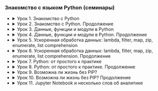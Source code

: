 ### Знакомство с языком Python (семинары)

- <details><summary>Урок 1. Знакомство с Python</summary>

    Напишите программу, которая:
    - [Работа во время семинара](https://github.com/crasher307/python/tree/master/lesson1/work)
        - [pr1](https://github.com/crasher307/python/blob/master/lesson1/work/pr1.py) - принимает на вход два числа и проверяет, является ли одно число квадратом другого.
        - [pr2](https://github.com/crasher307/python/blob/master/lesson1/work/pr2.py) - на вход принимает 5 чисел и находит максимальное из них.
        - [pr3](https://github.com/crasher307/python/blob/master/lesson1/work/pr3.py) - будет на вход принимать число N и выводить числа от -N до N.
        - [pr4](https://github.com/crasher307/python/blob/master/lesson1/work/pr4.py) - будет принимать на вход дробь и показывать первую цифру дробной части числа.
        - [pr5](https://github.com/crasher307/python/blob/master/lesson1/work/pr5.py) - принимает на вход число и проверяет, кратно ли оно 5 и 10 или 15, но не 30.
    - [Домашнее задание](https://github.com/crasher307/python/tree/master/lesson1/homework)
        - [pr1](https://github.com/crasher307/python/blob/master/lesson1/homework/pr1.py) - принимает на вход цифру, обозначающую день недели, и проверяет, является ли этот день выходным.
        - [pr2](https://github.com/crasher307/python/blob/master/lesson1/homework/pr2.py) - проверяет истинность утверждения ¬(X ⋁ Y ⋁ Z) = ¬X ⋀ ¬Y ⋀ ¬Z (расшифровка этого выражения not (X or Y or Z = not X and not Y and not Z) для всех значений предикат.
        - [pr3](https://github.com/crasher307/python/blob/master/lesson1/homework/pr3.py) - принимает на вход координаты точки (X и Y), причём X ≠ 0 и Y ≠ 0 и выдаёт номер четверти плоскости, в которой находится эта точка.
        - [pr4](https://github.com/crasher307/python/blob/master/lesson1/homework/pr4.py) - по заданному номеру четверти, показывает диапазон возможных координат точек в этой четверти (x и y).
        - [pr5](https://github.com/crasher307/python/blob/master/lesson1/homework/pr5.py) - принимает на вход координаты двух точек и находит расстояние между ними в 2D пространстве.
    </details>

- <details><summary>Урок 2. Знакомство с Python. Продолжение</summary>

    Напишите программу, которая:
    - [Работа во время семинара](https://github.com/crasher307/python/tree/master/lesson2/work)
        - [pr1](https://github.com/crasher307/python/blob/master/lesson2/work/pr1.py) - подсчитывает стоимость строки, любой символ стоит 60 копеек. Ответ в рублях и копейках.
        - [pr2](https://github.com/crasher307/python/blob/master/lesson2/work/pr2.py) - подсчитывает количество слов в строке.
        - [pr3](https://github.com/crasher307/python/blob/master/lesson2/work/pr3.py) - считывает номер кармана и показывает, является ли этот карман зеленым, красным или черным.
        - [pr4](https://github.com/crasher307/python/blob/master/lesson2/work/pr4.py) - принимает на вход число N и выдаёт последовательность из N членов.
        - [pr5](https://github.com/crasher307/python/blob/master/lesson2/work/pr5.py) - определяет кол-во вхождений одной строки в другую, пользователь задает две строки.
        - [pr5](https://github.com/crasher307/python/blob/master/lesson2/work/pr6.py) - задает словарь индекс-значение из эл-ов последовательности 3n + 1, n вводится пользователем.
    - [Домашнее задание](https://github.com/crasher307/python/tree/master/lesson2/homework)
        - [pr1](https://github.com/crasher307/python/blob/master/lesson2/homework/pr1.py) - принимает на вход вещественное число и показывает сумму его цифр.
        - [pr2](https://github.com/crasher307/python/blob/master/lesson2/homework/pr2.py) - принимает на вход число N и выдает набор произведений чисел от 1 до N.
        - [pr3](https://github.com/crasher307/python/blob/master/lesson2/homework/pr3.py) - задает список из n чисел последовательности (1+1/n)**n и выводит на экран их сумму.
        - [pr4](https://github.com/crasher307/python/blob/master/lesson2/homework/pr4.py) - задает список из N элементов, заполненных числами из промежутка [-N, N], находит произведение элементов на указанных позициях, хранящихся во 2 списке.
        - [pr5](https://github.com/crasher307/python/blob/master/lesson2/homework/pr5.py) - реализует алгоритм перемешивания списка. (рандомно поменять местами элементы списка между собой)
    </details>

- <details><summary>Урок 3. Данные, функции и модули в Python</summary>

    Напишите программу, которая:
    - [Работа во время семинара](https://github.com/crasher307/python/tree/master/lesson3/work)
        - [pr1](https://github.com/crasher307/python/blob/master/lesson3/work/pr1.py) - играет в "камень/ножницы/бумага/ящерица/Спок"
        - [pr2](https://github.com/crasher307/python/blob/master/lesson3/work/pr2.py) - подсчитывает наибольшее количество подряд выпавших Решек.
        - [pr3](https://github.com/crasher307/python/blob/master/lesson3/work/pr3.py) - ищет последовательность искомой строки в списке и выводит найденное.
        - [pr4](https://github.com/crasher307/python/blob/master/lesson3/work/pr4.py) - создает текстовый файл, записывает в него построчно данные, которые вводит пользователь.
    - [Домашнее задание](https://github.com/crasher307/python/tree/master/lesson3/homework)
        - [pr1](https://github.com/crasher307/python/blob/master/lesson3/homework/pr1.py) - найдёт сумму элементов списка, стоящих на нечётной позиции.
        - [pr2](https://github.com/crasher307/python/blob/master/lesson3/homework/pr2.py) - найдёт произведение пар чисел списка. Парой считаем первый и последний элемент, второй и предпоследний и т.д.
        - [pr3](https://github.com/crasher307/python/blob/master/lesson3/homework/pr3.py) - найдёт разницу между максимальным и минимальным значением дробной части элементов.
        - [pr4](https://github.com/crasher307/python/blob/master/lesson3/homework/pr4.py) - будет преобразовывать десятичное число в двоичное.
        - [pr5](https://github.com/crasher307/python/blob/master/lesson3/homework/pr5.py) - составит список чисел Фибоначчи, в том числе для отрицательных индексов.
    </details>

- <details><summary>Урок 4. Данные, функции и модули в Python. Продолжение</summary>

    Напишите программу, которая:
    - [Работа во время семинара](https://github.com/crasher307/python/tree/master/lesson4/work)
        - [pr1](https://github.com/crasher307/python/blob/master/lesson4/work/pr1.py) - подсчитывает количество чисел, которые больше предшествующего им в списке.
        - [pr2](https://github.com/crasher307/python/blob/master/lesson4/work/pr2.py) - меняет местами соседние элементы списка (a[0] c a[1], a[2] c a[3] и т.д.).
        - [pr3](https://github.com/crasher307/python/blob/master/lesson4/work/pr3.py) - проверяет, является ли введенное слово палиндромом.
        - [pr4](https://github.com/crasher307/python/blob/master/lesson4/work/pr4.py) - составляет словарь номеров телефонов с ключами в виде кодов страны.
    - [Домашнее задание](https://github.com/crasher307/python/tree/master/lesson4/homework)
        - [pr1](https://github.com/crasher307/python/blob/master/lesson4/homework/pr1.py) - вычисляет число с заданной точностью.
        - [pr2](https://github.com/crasher307/python/blob/master/lesson4/homework/pr2.py) - составит список простых множителей числа N.
        - [pr3](https://github.com/crasher307/python/blob/master/lesson4/homework/pr3.py) - выведет список неповторяющихся элементов исходной последовательности.
        - [pr4](https://github.com/crasher307/python/blob/master/lesson4/homework/pr4.py) - формирует список коэффициентов (значения от 0 до 100) многочлена и записывает в файл многочлен степени k.
        - [pr5](https://github.com/crasher307/python/blob/master/lesson4/homework/pr5.py) - формирует файл, содержащий сумму многочленов (хранятся в 2х др. файлах).
    </details>

- <details><summary>Урок 5. Ускоренная обработка данных: lambda, filter, map, zip, enumerate, list comprehension</summary>

    Напишите программу, которая:
    - [Работа во время семинара](https://github.com/crasher307/python/tree/master/lesson5/work)
        - [pr1](https://github.com/crasher307/python/blob/master/lesson5/work/pr1.py) - рассчитывает нод двух чисел(быстрый и медленный способ).
        - [pr2](https://github.com/crasher307/python/blob/master/lesson5/work/pr2.py) - объявляет анонимную (лямбда) функцию для определения вхождения в переданную ей строку фрагмента.
        - [pr3](https://github.com/crasher307/python/blob/master/lesson5/work/pr3.py) - заменяет все отрицательные числа на -1.0 в списке, сформированном из введенной строки.
        - [pr4](https://github.com/crasher307/python/blob/master/lesson5/work/pr4.py) - выводит в порядке возрастания список уникальных четных номиналов монет (входящих в оба списка), сформированный из 2 списков.
    - [Домашнее задание](https://github.com/crasher307/python/tree/master/lesson5/homework)
        - [pr1](https://github.com/crasher307/python/blob/master/lesson5/homework/pr1.py) - удаляет из текста все слова, содержащие "абв".
        - [pr2](https://github.com/crasher307/python/blob/master/lesson5/homework/pr2.py) - играет с конфетами человек против человека/бота (придумать "интеллект").
        - [pr3](https://github.com/crasher307/python/blob/master/lesson5/homework/pr3.py) - позволяет играть в "Крестики-нолики".
        - [pr4](https://github.com/crasher307/python/blob/master/lesson5/homework/pr4.py) - использует RLE алгоритм (реализуйте модуль сжатия и восстановления данных).
    </details>

- <details><summary>Урок 6. Ускоренная обработка данных: lambda, filter, map, zip, enumerate, list comprehension. Продолжение</summary>

    Напишите программу, которая:
    - [Работа во время семинара](https://github.com/crasher307/python/tree/master/lesson6/work)
        - [pr1](https://github.com/crasher307/python/blob/master/lesson6/work/pr1.py) - оставляет в списке целых чисел (вводится в строку через пробел) только двузначные числа.
        - [pr2](https://github.com/crasher307/python/blob/master/lesson6/work/pr2.py) - выводит отдельно буквы и цифры из списка.
        - [pr3](https://github.com/crasher307/python/blob/master/lesson6/work/pr3.py) - преобразовывает набор списков.
        - [pr4](https://github.com/crasher307/python/blob/master/lesson6/work/pr4.py) - с помощью list comprehension формирует двумерный список размером N x N, состоящий из нулей, а по главной диагонали - единиц.
    - [Домашнее задание](https://github.com/crasher307/python/tree/master/lesson6/homework)
        - [pr1](https://github.com/crasher307/python/blob/master/lesson6/homework/pr1.py) - предложить улучшение кода для work/pr1.
        - [pr2](https://github.com/crasher307/python/blob/master/lesson6/homework/pr2.py) - предложить улучшение кода для work/pr2.
        - [pr3](https://github.com/crasher307/python/blob/master/lesson6/homework/pr3.py) - предложить улучшение кода для work/pr3.
        - [pr4](https://github.com/crasher307/python/blob/master/lesson6/homework/pr4.py) - предложить улучшение кода для work/pr4.
    </details>

- <details><summary>Урок 7. Python: от простого к практике</summary>

    Напишите программу, которая:
    - [Работа во время семинара](https://github.com/crasher307/python/tree/master/lesson7/work)
        - [pr1](https://github.com/crasher307/python/blob/master/lesson7/work/pr1.py) - печатает строку в одну линию - "C:\WINDOWS\System32\drivers\etc\nst".
        - [pr2](https://github.com/crasher307/python/blob/master/lesson7/work/pr2.py) - сортирует каждую букву - "sdfbew".
        - [pr3](https://github.com/crasher307/python/blob/master/lesson7/work/pr3.py) - получает из списака [4, 3, -10, 1, 7, 12] список [4, -10, 12, 3, 1, 7].
        - [pr4](https://github.com/crasher307/python/blob/master/lesson7/work/pr4.py) - формирует 10 пар кортежей из введенной строки формата (символ, порядковый индекс).
        - [pr4](https://github.com/crasher307/python/blob/master/lesson7/work/pr5.py) - подсчитает и выведет сумму квадратов всех двузначных чисел, делящихся на 9.
    - [Домашнее задание](https://github.com/crasher307/python/tree/master/lesson7/homework)
        - [pr1](https://github.com/crasher307/python/blob/master/lesson7/homework/pr1.py) - **[check TODO]** обрабатывает телефонный справочник (с возможностью импорта/экспорта txt, csv форматов).
    </details>

- <details><summary>Урок 8. Python: от простого к практике. Продолжение</summary>

    - ~~[Работа во время семинара]~~
        - ~~[pr1]~~ - Создать информационную систему, позволяющую работать с сотрудниками некой компании/студентами вуза/учениками школы.
    - [Домашнее задание](https://github.com/crasher307/python/tree/master/lesson8/homework)
        - [pr1](https://github.com/crasher307/python/blob/master/lesson8/homework/pr1.py) - **[check TODO]** Доделать решение задачи.
    </details>

- <details><summary>Урок 9. Возможна ли жизнь без PIP?</summary>

    - ~~[Работа во время семинара]~~
    - [Домашнее задание](https://github.com/crasher307/python/tree/master/lesson9/homework)
        - [pr1](https://github.com/crasher307/python/blob/master/lesson9/homework/pr1.py) - Создать любого бота телеграмм (можно самый простой), вложить requirements.txt.
    </details>

- <details><summary>Урок 10. Возможна ли жизнь без PIP? Продолжение</summary>

    - ~~[Работа во время семинара]~~
    - [Домашнее задание](https://github.com/crasher307/python/tree/master/lesson10/homework)
        - [pr1](https://github.com/crasher307/python/blob/master/lesson10/homework/pr1.py) - Создать телеграмм бота желательно сложнее чем калькулятор. Проявите свою фантазию и сделайте что-то интересное)
    </details>

- <details><summary>Урок 11. Jupyter Notebook и несколько слов об аналитике</summary>

    - [Работа во время семинара](https://github.com/crasher307/python/tree/master/lesson11/work)
        - [pr1](https://github.com/crasher307/python/blob/master/lesson11/work/pr1.ipynb) - Скопировать [файл](https://colab.research.google.com/drive/11udiVDM85HFjqLqDqfz0ef9NLBgHUWn-?usp=share_link)
    - [Домашнее задание](https://github.com/crasher307/python/tree/master/lesson11/homework)
        - [pr1](https://github.com/crasher307/python/blob/master/lesson11/homework/pr1.ipynb) - выполнить все задания (3 модуля заданий).
    </details>